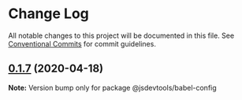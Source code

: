 # Change Log

All notable changes to this project will be documented in this file.
See [Conventional Commits](https://conventionalcommits.org) for commit guidelines.

## [0.1.7](https://github.com/jsdevtools/jsdevtools/compare/@jsdevtools/babel-config@0.1.6...@jsdevtools/babel-config@0.1.7) (2020-04-18)

**Note:** Version bump only for package @jsdevtools/babel-config
